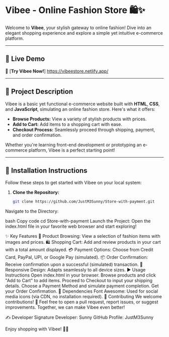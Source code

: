 # Vibee - Online Fashion Store 🛍️✨  

Welcome to **Vibee**, your stylish gateway to online fashion! Dive into an elegant shopping experience and explore a simple yet intuitive e-commerce platform.

---

## 🌟 **Live Demo**  
🎉 [**Try Vibee Now!**]  https://vibeestore.netlify.app/

---

## 📜 **Project Description**  

Vibee is a basic yet functional e-commerce website built with **HTML**, **CSS**, and **JavaScript**, simulating an online fashion store. Here's what it offers:  

- **Browse Products:** View a variety of stylish products with prices.  
- **Add to Cart:** Add items to a shopping cart with ease.  
- **Checkout Process:** Seamlessly proceed through shipping, payment, and order confirmation.  

Whether you're learning front-end development or prototyping an e-commerce platform, Vibee is a perfect starting point!

---

## 💾 **Installation Instructions**  

Follow these steps to get started with Vibee on your local system:  

1. **Clone the Repository:**  
   ```bash
   git clone https://github.com/JustM3Sunny/Store-with-payment.git
Navigate to the Directory:

bash
Copy code
cd Store-with-payment
Launch the Project:
Open the index.html file in your favorite web browser and start exploring!

✨ Key Features
🛒 Product Browsing: View a selection of fashion items with images and prices.
🛍️ Shopping Cart: Add and review products in your cart with a total amount displayed.
💳 Payment Options: Choose from Credit Card, PayPal, UPI, or Google Pay (simulated).
📦 Order Confirmation: Receive confirmation upon a successful (simulated) transaction.
📱 Responsive Design: Adapts seamlessly to all device sizes.
▶️ Usage Instructions
Open index.html in your browser.
Browse products and click "Add to Cart" to add items.
Proceed to Checkout to input your shipping details.
Choose a Payment Method and simulate payment completion.
Get your Order Confirmation.
🔧 Dependencies
Font Awesome: Used for social media icons (via CDN, no installation required).
🤝 Contributing
We welcome contributions! 🎉 Feel free to open a pull request, report issues, or suggest improvements. Together, we can make Vibee even better!

✍️ Developer Signature
Developer: Sunny
GitHub Profile: JustM3Sunny

Enjoy shopping with Vibee! 🌈✨
